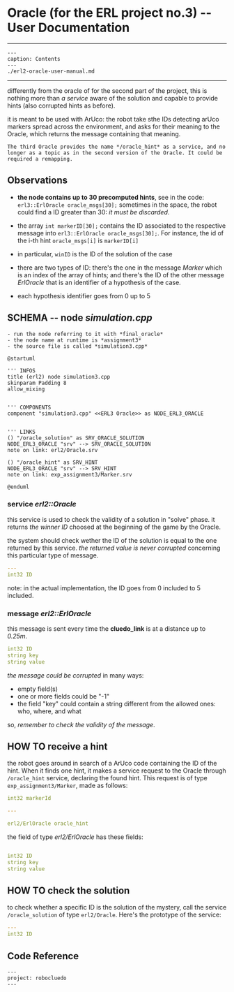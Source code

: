 
# Oracle (for the ERL project no.3) -- User Documentation

---

```{toctree}
---
caption: Contents
---
./erl2-oracle-user-manual.md
```

---

differently from the oracle of for the second part of the project, this is nothing more than *a service* aware of the solution and capable to provide hints (also corrupted hints as before).

it is meant to be used with ArUco: the robot take sthe IDs detecting arUco markers spread across the environment, and asks for their meaning to the Oracle, which returns the message containing that meaning. 

```{warning}
The third Oracle provides the name */oracle_hint* as a service, and no longer as a topic as in the second version of the Oracle. It could be required a remapping. 
```

## Observations

- **the node contains up to 30 precomputed hints**, see in the code: `erl3::ErlOracle oracle_msgs[30];`
	sometimes in the space, the robot could find a ID greater than 30: *it must be discarded*. 
	
- the array `int markerID[30];` contains the ID associated to the respective message into `erl3::ErlOracle oracle_msgs[30];`. For instance, the id of the i-th hint `oracle_msgs[i]` is `markerID[i]`
- in particular, `winID` is the ID of the solution of the case
- there are two types of ID: there's the one in the message *Marker* which is an index of the array of hints; and there's the ID of the other message *ErlOracle* that is an identifier of a hypothesis of the case. 
- each hypothesis identifier goes from 0 up to 5

## SCHEMA -- node *simulation.cpp*

```{note}
- run the node referring to it with *final_oracle*
- the node name at runtime is *assignment3*
- the source file is called *simulation3.cpp*
```

```{uml} 
@startuml

''' INFOS
title (erl2) node simulation3.cpp
skinparam Padding 8
allow_mixing


''' COMPONENTS
component "simulation3.cpp" <<ERL3 Oracle>> as NODE_ERL3_ORACLE


''' LINKS 
() "/oracle_solution" as SRV_ORACLE_SOLUTION
NODE_ERL3_ORACLE "srv" --> SRV_ORACLE_SOLUTION
note on link: erl2/Oracle.srv

() "/oracle_hint" as SRV_HINT
NODE_ERL3_ORACLE "srv" --> SRV_HINT
note on link: exp_assignment3/Marker.srv

@enduml
```


### service *erl2::Oracle*

this service is used to check the validity of a solution in "solve" phase. it returns *the winner ID* choosed at the beginning of the game by the Oracle. 

the system should check wether the ID of the solution is equal to the one returned by this service. *the returned value is never corrupted* concerning this particular type of message.

```yaml
---
int32 ID
```

note: in the actual implementation, the ID goes from 0 included to 5 included. 

### message *erl2::ErlOracle*

this message is sent every time the **cluedo_link** is at a distance up to *0.25m*. 

```yaml
int32 ID
string key
string value
```

*the message could be corrupted* in many ways:

- empty field(s)
- one or more fields could be "-1"
- the field "key" could contain a string different from the allowed ones: who, where, and what

so, *remember to check the validity of the message*.


## HOW TO receive a hint

the robot goes around in search of a ArUco code containing the ID of the hint. When it finds one hint, it makes a service request to the Oracle through `/oracle_hint` service,  declaring the found hint. This request is of type `exp_assignment3/Marker`, made as follows:

```yaml
int32 markerId

---

erl2/ErlOracle oracle_hint
```

the field of type *erl2/ErlOracle* has these fields:

```yaml

int32 ID
string key
string value

```

## HOW TO check the solution

to check whether a specific ID is the solution of the mystery, call the service `/oracle_solution` of type `erl2/Oracle`. Here's the prototype of the service:

```yaml
---
int32 ID
```


## Code Reference

```{doxygenfile} simulation3.cpp
---
project: robocluedo
---
```
